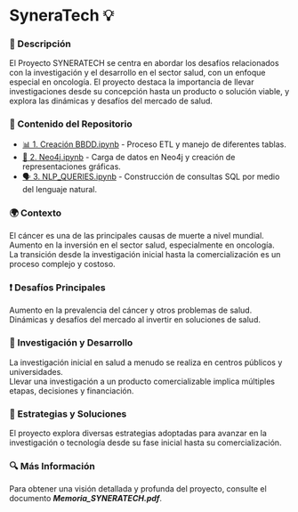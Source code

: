 # SyneraTech 💡

### 📘 Descripción
El Proyecto SYNERATECH se centra en abordar los desafíos relacionados con la investigación y el desarrollo en el sector salud, con un enfoque especial en oncología. El proyecto destaca la importancia de llevar investigaciones desde su concepción hasta un producto o solución viable, y explora las dinámicas y desafíos del mercado de salud.

### 📂 Contenido del Repositorio
- [📊 1. Creación BBDD.ipynb](https://github.com/atuch17/SyneraTech/blob/main/1_Creaci%C3%B3n_BBDD.ipynb) - Proceso ETL y manejo de diferentes tablas.  
- [🔗 2. Neo4j.ipynb](https://github.com/atuch17/SyneraTech/blob/main/1_Creaci%C3%B3n_BBDD.ipynb) - Carga de datos en Neo4j y creación de representaciones gráficas.  
- [🗣️ 3. NLP_QUERIES.ipynb](https://github.com/atuch17/SyneraTech/blob/main/3_NLP_QUERIES.ipynb) - Construcción de consultas SQL por medio del lenguaje natural.

### 🌍 Contexto
El cáncer es una de las principales causas de muerte a nivel mundial.  
Aumento en la inversión en el sector salud, especialmente en oncología.  
La transición desde la investigación inicial hasta la comercialización es un proceso complejo y costoso.

### ❗ Desafíos Principales
Aumento en la prevalencia del cáncer y otros problemas de salud.  
Dinámicas y desafíos del mercado al invertir en soluciones de salud.

### 🧪 Investigación y Desarrollo
La investigación inicial en salud a menudo se realiza en centros públicos y universidades.  
Llevar una investigación a un producto comercializable implica múltiples etapas, decisiones y financiación.

### 🚀 Estrategias y Soluciones
El proyecto explora diversas estrategias adoptadas para avanzar en la investigación o tecnología desde su fase inicial hasta su comercialización.

### 🔍 Más Información
Para obtener una visión detallada y profunda del proyecto, consulte el documento *__Memoria_SYNERATECH.pdf__*.
